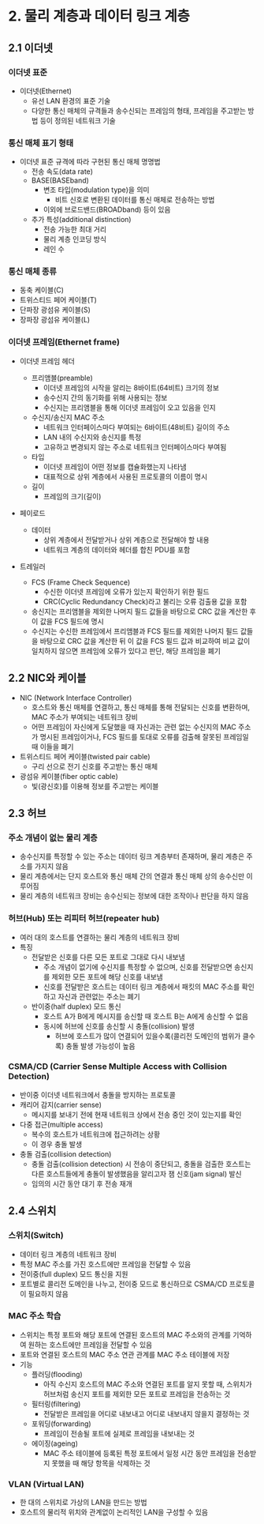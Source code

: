 # 2. 물리 계층과 데이터 링크 계층

## 2.1 이더넷

### 이더넷 표준

- 이더넷(Ethernet)
    - 유선 LAN 환경의 표준 기술
    - 다양한 통신 매체의 규격들과 송수신되는 프레임의 형태, 프레임을 주고받는 방법 등이 정의된 네트워크 기술

### 통신 매체 표기 형태

- 이더넷 표준 규격에 따라 구현된 통신 매체 명명법
    - 전송 속도(data rate)
    - BASE(BASEband)
        - 변조 타입(modulation type)을 의미
            - 비트 신호로 변환된 데이터를 통신 매체로 전송하는 방법
        - 이외에 브로드밴드(BROADband) 등이 있음
    - 추가 특성(additional distinction)
        - 전송 가능한 최대 거리
        - 물리 계층 인코딩 방식
        - 레인 수

### 통신 매체 종류

- 동축 케이블(C)
- 트위스티드 페어 케이블(T)
- 단파장 광섬유 케이블(S)
- 장파장 광섬유 케이블(L)

### 이더넷 프레임(Ethernet frame)

- 이더넷 프레임 헤더
    - 프리앰블(preamble)
        - 이더넷 프레임의 시작을 알리는 8바이트(64비트) 크기의 정보
        - 송수신지 간의 동기화를 위해 사용되는 정보
        - 수신지는 프리앰블을 통해 이더넷 프레임이 오고 있음을 인지
    - 수신지/송신지 MAC 주소
        - 네트워크 인터페이스마다 부여되는 6바이트(48비트) 길이의 주소
        - LAN 내의 수신지와 송신지를 특정
        - 고유하고 변경되지 않는 주소로 네트워크 인터페이스마다 부여됨
    - 타입
        - 이더넷 프레임이 어떤 정보를 캡슐화했는지 나타냄
        - 대표적으로 상위 계층에서 사용된 프로토콜의 이름이 명시
    - 길이
        - 프레임의 크기(길이)
        
- 페이로드
    - 데이터
        - 상위 계층에서 전달받거나 상위 계층으로 전달해야 할 내용
        - 네트워크 계층의 데이터와 헤더를 합친 PDU를 포함
- 트레일러
    - FCS (Frame Check Sequence)
        - 수신한 이더넷 프레임에 오류가 있는지 확인하기 위한 필드
        - CRC(Cyclic Redundancy Check)라고 불리는 오류 검출용 값을 포함
    - 송신지는 프리앰블을 제외한 나머지 필드 값들을 바탕으로 CRC 값을 계산한 후 이 값을 FCS 필드에 명시
    - 수신지는 수신한 프레임에서 프리앰블과 FCS 필드를 제외한 나머지 필드 값들을 바탕으로 CRC 값을 계산한 뒤 이 값을 FCS 필드 값과 비교하여 비교 값이 일치하지 않으면 프레임에 오류가 있다고 판단, 해당 프레임을 폐기

## 2.2 NIC와 케이블

- NIC (Network Interface Controller)
    - 호스트와 통신 매체를 연결하고, 통신 매체를 통해 전달되는 신호를 변환하며, MAC 주소가 부여되는 네트워크 장비
    - 어떤 프레임이 자신에게 도달했을 때 자신과는 관련 없는 수신지의 MAC 주소가 명시된 프레임이거나, FCS 필드를 토대로 오류를 검출해 잘못된 프레임일 때 이들을 폐기
- 트위스티드 페어 케이블(twisted pair cable)
    - 구리 선으로 전기 신호를 주고받는 통신 매체
- 광섬유 케이블(fiber optic cable)
    - 빛(광신호)를 이용해 정보를 주고받는 케이블

## 2.3 허브

### 주소 개념이 없는 물리 계층

- 송수신지를 특정할 수 있는 주소는 데이터 링크 계층부터 존재하며, 물리 계층은 주소를 가지지 않음
- 물리 계층에서는 단지 호스트와 통신 매체 간의 연결과 통신 매체 상의 송수신만 이루어짐
- 물리 계층의 네트워크 장비는 송수신되는 정보에 대한 조작이나 판단을 하지 않음

### 허브(Hub) 또는 리피터 허브(repeater hub)

- 여러 대의 호스트를 연결하는 물리 계층의 네트워크 장비
- 특징
    - 전달받은 신호를 다른 모든 포트로 그대로 다시 내보냄
        - 주소 개념이 없기에 수신지를 특정할 수 없으며, 신호를 전달받으면 송신지를 제외한 모든 포트에 해당 신호를 내보냄
        - 신호를 전달받은 호스트는 데이터 링크 계층에서 패킷의 MAC 주소를 확인하고 자신과 관련없는 주소는 폐기
    - 반이중(half duplex) 모드 통신
        - 호스트 A가 B에게 메시지를 송신할 때 호스트 B는 A에게 송신할 수 없음
        - 동시에 허브에 신호를 송신할 시 충돌(collision) 발생
            - 허브에 호스트가 많이 연결되어 있을수록(콜리전 도메인의 범위가 클수록) 충돌 발생 가능성이 높음

### CSMA/CD (Carrier Sense Multiple Access with Collision Detection)

- 반이중 이더넷 네트워크에서 충돌을 방지하는 프로토콜
- 캐리어 감지(carrier sense)
    - 메시지를 보내기 전에 현재 네트워크 상에서 전송 중인 것이 있는지를 확인
- 다중 접근(multiple access)
    - 복수의 호스트가 네트워크에 접근하려는 상황
    - 이 경우 충돌 발생
- 충돌 검출(collision detection)
    - 충돌 검출(collision detection) 시 전송이 중단되고, 충돌을 검출한 호스트는 다른 호스트들에게 충돌이 발생했음을 알리고자 잼 신호(jam signal) 발신
    - 임의의 시간 동안 대기 후 전송 재개

## 2.4 스위치

### 스위치(Switch)

- 데이터 링크 계층의 네트워크 장비
- 특정 MAC 주소를 가진 호스트에만 프레임을 전달할 수 있음
- 전이중(full duplex) 모드 통신을 지원
- 포트별로 콜리전 도메인을 나누고, 전이중 모드로 통신하므로 CSMA/CD 프로토콜이 필요하지 않음

### MAC 주소 학습

- 스위치는 특정 포트와 해당 포트에 연결된 호스트의 MAC 주소와의 관계를 기억하여 원하는 호스트에만 프레임을 전달할 수 있음
- 포트와 연결된 호스트의 MAC 주소 연관 관계를 MAC 주소 테이블에 저장
- 기능
    - 플러딩(flooding)
        - 아직 수신지 호스트의 MAC 주소와 연결된 포트를 알지 못할 때, 스위치가 허브처럼 송신지 포트를 제외한 모든 포트로 프레임을 전송하는 것
    - 필터링(filtering)
        - 전달받은 프레임을 어디로 내보내고 어디로 내보내지 않을지 결정하는 것
    - 포워딩(forwarding)
        - 프레임이 전송될 포트에 실제로 프레임을 내보내는 것
    - 에이징(ageing)
        - MAC 주소 테이블에 등록된 특정 포트에서 일정 시간 동안 프레임을 전송받지 못했을 때 해당 항목을 삭제하는 것

### VLAN (Virtual LAN)

- 한 대의 스위치로 가상의 LAN을 만드는 방법
- 호스트의 물리적 위치와 관계없이 논리적인 LAN을 구성할 수 있음